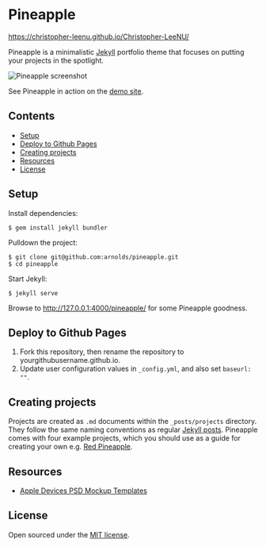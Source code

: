 # Pineapple

https://christopher-leenu.github.io/Christopher-LeeNU/

Pineapple is a minimalistic [Jekyll](https://jekyllrb.com) portfolio theme that focuses on putting your projects in the spotlight.

![Pineapple screenshot](https://user-images.githubusercontent.com/9528895/38713105-6dda8a74-3ec7-11e8-8062-8aa6cf24c795.jpg)

See Pineapple in action on the [demo site](https://arnolds.io/pineapple/).

## Contents

- [Setup](#setup)
- [Deploy to Github Pages](#deploy-to-github-pages)
- [Creating projects](#creating-projects)
- [Resources](#resources)
- [License](#license)

## Setup

Install dependencies:

```
$ gem install jekyll bundler
```

Pulldown the project:

```
$ git clone git@github.com:arnolds/pineapple.git
$ cd pineapple
```

Start Jekyll:

```
$ jekyll serve
```

Browse to http://127.0.0.1:4000/pineapple/ for some Pineapple goodness.

## Deploy to Github Pages

1. Fork this repository, then rename the repository to yourgithubusername.github.io.
2. Update user configuration values in `_config.yml`, and also set `baseurl: ""`.

## Creating projects

Projects are created as `.md` documents within the `_posts/projects` directory. They follow the same naming conventions as regular [Jekyll posts](https://jekyllrb.com/docs/posts/). Pineapple comes with four example projects, which you should use as a guide for creating your own e.g. [Red Pineapple](_posts/projects/2017-04-01-redpineapple.md).

## Resources

- [Apple Devices PSD Mockup Templates](https://www.graphicsfuel.com/2016/04/apple-devices-psd-mockup-templates/)

## License

Open sourced under the [MIT license](LICENSE.md).
